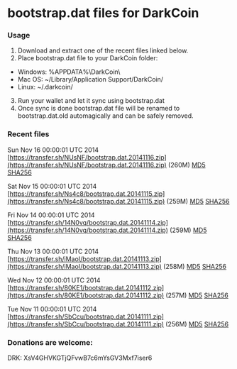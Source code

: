 # bootstrap.dat files for DarkCoin

### Usage

1. Download and extract one of the recent files linked below.
2. Place bootstrap.dat file to your DarkCoin folder:
 - Windows: %APPDATA%\DarkCoin\
 - Mac OS: ~/Library/Application Support/DarkCoin/
 - Linux: ~/.darkcoin/
3. Run your wallet and let it sync using bootstrap.dat
4. Once sync is done bootstrap.dat file will be renamed to bootstrap.dat.old automagically and can be safely removed.

### Recent files

Sun Nov 16 00:00:01 UTC 2014 [https://transfer.sh/NUsNF/bootstrap.dat.20141116.zip](https://transfer.sh/NUsNF/bootstrap.dat.20141116.zip) (260M) [MD5](https://transfer.sh/oATCh/md5.txt) [SHA256](https://transfer.sh/17kVkQ/sha256.txt)

Sat Nov 15 00:00:01 UTC 2014 [https://transfer.sh/Ns4c8/bootstrap.dat.20141115.zip](https://transfer.sh/Ns4c8/bootstrap.dat.20141115.zip) (259M) [MD5](https://transfer.sh/1ahyXQ/md5.txt) [SHA256](https://transfer.sh/j8a8k/sha256.txt)

Fri Nov 14 00:00:01 UTC 2014 [https://transfer.sh/14N0vq/bootstrap.dat.20141114.zip](https://transfer.sh/14N0vq/bootstrap.dat.20141114.zip) (259M) [MD5](https://transfer.sh/SAvp1/md5.txt) [SHA256](https://transfer.sh/159YHl/sha256.txt)

Thu Nov 13 00:00:01 UTC 2014 [https://transfer.sh/iMaoI/bootstrap.dat.20141113.zip](https://transfer.sh/iMaoI/bootstrap.dat.20141113.zip) (258M) [MD5](https://transfer.sh/rQvqA/md5.txt) [SHA256](https://transfer.sh/Sbhhq/sha256.txt)

Wed Nov 12 00:00:01 UTC 2014 [https://transfer.sh/80KE1/bootstrap.dat.20141112.zip](https://transfer.sh/80KE1/bootstrap.dat.20141112.zip) (257M) [MD5](https://transfer.sh/CBI0V/md5.txt) [SHA256](https://transfer.sh/19LfaB/sha256.txt)

Tue Nov 11 00:00:01 UTC 2014 [https://transfer.sh/SbCcu/bootstrap.dat.20141111.zip](https://transfer.sh/SbCcu/bootstrap.dat.20141111.zip) (256M) [MD5](https://transfer.sh/zLn7F/md5.txt) [SHA256](https://transfer.sh/Jwz4p/sha256.txt)

### Donations are welcome:

DRK: XsV4GHVKGTjQFvwB7c6mYsGV3Mxf7iser6
